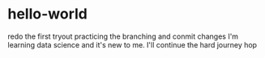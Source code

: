 # hello-world
redo the first tryout
practicing the branching and conmit changes
I'm learning data science and it's new to me. I'll continue the hard journey hop
